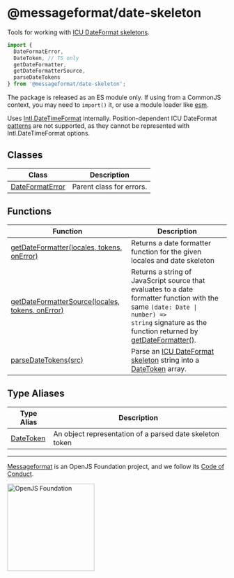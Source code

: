 # @messageformat/date-skeleton

Tools for working with [ICU DateFormat skeletons](http://userguide.icu-project.org/formatparse/datetime)<!-- -->.

```js
import {
  DateFormatError,
  DateToken, // TS only
  getDateFormatter,
  getDateFormatterSource,
  parseDateTokens
} from '@messageformat/date-skeleton';
```

The package is released as an ES module only. If using from a CommonJS context, you may need to `import()` it, or use a module loader like [esm](https://www.npmjs.com/package/esm)<!-- -->.

Uses [Intl.DateTimeFormat](https://developer.mozilla.org/en-US/docs/Web/JavaScript/Reference/Global_Objects/DateTimeFormat) internally. Position-dependent ICU DateFormat [patterns](https://unicode.org/reports/tr35/tr35-dates.html#Date_Format_Patterns) are not supported, as they cannot be represented with Intl.DateTimeFormat options.

## Classes

| Class                                                                                                                         | Description              |
| ----------------------------------------------------------------------------------------------------------------------------- | ------------------------ |
| [DateFormatError](https://github.com/messageformat/skeletons/blob/master/docs/messageformat-date-skeleton.dateformaterror.md) | Parent class for errors. |

## Functions

| Function                                                                                                                                                              | Description                                                                                                                                                                                                                                                                                                                           |
| --------------------------------------------------------------------------------------------------------------------------------------------------------------------- | ------------------------------------------------------------------------------------------------------------------------------------------------------------------------------------------------------------------------------------------------------------------------------------------------------------------------------------- |
| [getDateFormatter(locales, tokens, onError)](https://github.com/messageformat/skeletons/blob/master/docs/messageformat-date-skeleton.getdateformatter.md)             | Returns a date formatter function for the given locales and date skeleton                                                                                                                                                                                                                                                             |
| [getDateFormatterSource(locales, tokens, onError)](https://github.com/messageformat/skeletons/blob/master/docs/messageformat-date-skeleton.getdateformattersource.md) | Returns a string of JavaScript source that evaluates to a date formatter function with the same <code>(date: Date &#124; number) =&gt; string</code> signature as the function returned by [getDateFormatter()](https://github.com/messageformat/skeletons/blob/master/docs/messageformat-date-skeleton.getdateformatter.md)<!-- -->. |
| [parseDateTokens(src)](https://github.com/messageformat/skeletons/blob/master/docs/messageformat-date-skeleton.parsedatetokens.md)                                    | Parse an [ICU DateFormat skeleton](http://userguide.icu-project.org/formatparse/datetime) string into a [DateToken](https://github.com/messageformat/skeletons/blob/master/docs/messageformat-date-skeleton.datetoken.md) array.                                                                                                      |

## Type Aliases

| Type Alias                                                                                                        | Description                                              |
| ----------------------------------------------------------------------------------------------------------------- | -------------------------------------------------------- |
| [DateToken](https://github.com/messageformat/skeletons/blob/master/docs/messageformat-date-skeleton.datetoken.md) | An object representation of a parsed date skeleton token |

---

[Messageformat] is an OpenJS Foundation project, and we follow its [Code of Conduct].

[messageformat]: https://messageformat.github.io/
[code of conduct]: https://github.com/openjs-foundation/cross-project-council/blob/master/CODE_OF_CONDUCT.md

<a href="https://openjsf.org">
<img width=200 alt="OpenJS Foundation" src="https://messageformat.github.io/messageformat/logo/openjsf.svg" />
</a>
